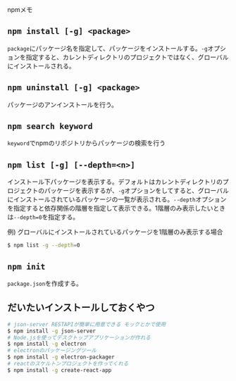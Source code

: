 npmメモ

## `npm install [-g] <package>`
`package`にパッケージ名を指定して、パッケージをインストールする。`-g`オプションを指定すると、カレントディレクトリのプロジェクトではなく、グローバルにインストールされる。

## `npm uninstall [-g] <package>`
パッケージのアンインストールを行う。

## `npm search keyword`
`keyword`でnpmのリポジトリからパッケージの検索を行う

## `npm list [-g] [--depth=<n>]`
インストール下パッケージを表示する。デフォルトはカレントディレクトリのプロジェクトのパッケージを表示するが、`-g`オプションをしてすると、グローバルにインストールされているパッケージの一覧が表示される。`--depth`オプションを指定すると依存関係の階層を指定して表示できる。1階層のみ表示したいときは`--depth=0`を指定する。

例) グローバルにインストールされているパッケージを1階層のみ表示する場合
```bash
$ npm list -g --depth=0
```

## `npm init`
`package.json`を作成する。

## だいたいインストールしておくやつ
```bash
# json-server RESTAPIが簡単に用意できる モックとかで使用
$ npm install -g json-server
# Node.jsを使ってデスクトップアプリケーションが作れる
$ npm install -g electron
# electronのパッケージングツール
$ npm install -g electron-packager
# reactのスケルトンプロジェクトを作ってくれる
$ npm install -g create-react-app
```
